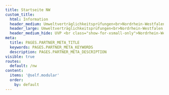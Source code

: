 ```yaml
---
title: Startseite NW
custom_title:
  html: Information
  header_medium: Umweltverträglichkeitsprüfungen<br>Nordrhein-Westfalen
  header_large: Umweltverträglichkeitsprüfungen<br>Nordrhein-Westfalen
  header_medium_hide: UVP <br class="show-for-xsmall-only">Nordrhein-Westfalen
meta:
  title: PAGES.PARTNER_META_TITLE
  keywords: PAGES.PARTNER_META_KEYWORDS
  description: PAGES.PARTNER_META_DESCRIPTION
visible: true
routes:
  default: /nw
content:
  items: '@self.modular'
  order:
    by: default
---
```

